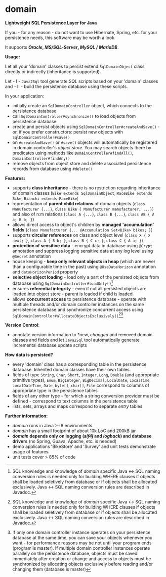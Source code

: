 # domain
**Lightweight SQL Persistence Layer for Java**

If you - for any reason - do not want to use Hibernate, Spring, etc. for your persistence needs, this software may be worth a look. 

It supports ***Oracle*, *MS/SQL-Server*, *MySQL* / *MariaDB***.

**Usage:**

Let all your 'domain' classes to persist extend `SqlDomainObject` class directly or indirectly (inheritance is supported).

Let - I - `Java2Sql` tool generate SQL scripts based on your 'domain' classes and - II - build the persistence database using these scripts.

In your application:
   - initially create an `SqlDomainController` object, which connects to the persistence database
   - call `SqlDomainController#synchronize()` to load objects from persistence database
   - create and persist objects using `SqlDomainController#createAndSave()` - or, if you prefer constructors: persist new objects with `SqlDomainController#save()`
   - on `#createAndSave()` or `#save()` objects will automatically be registered in domain controller's *object store*. You may search objects there by predicates using methods like `DomainController#findAll()`, `DomainController#findAny()`
   - remove objects from object store and delete associated persistence records from database using `#delete()`

**Features:**
- supports **class inheritance** - there is no restriction regarding inheritance of domain classes (`Bike extends SqlDomainObject`, `RaceBike extends Bike`, `Bianchi extends RaceBike`)
- representation of **parent child relations** of domain objects (`class Manufacturer {...}`, `class Bike { Manufacturer manufacturer; ...}`) and also of n:m relations (`class A {...}`, `class B {...}`, `class AB { A a; B b; }`)
- allows direct access to object's children by **managed 'accumulation' fields** (`class Manufacturer {... @Accumulation Set<Bike> bikes; }`)
- supports **circular references** on class and object level (`class X { X next; }`, `class A { B b; }`, `class B { C c; }`, `class C { A a; }`)
- **protection of sensitive data** - encrypt data in database using `@Crypt` annotation and suppress logging sensitive data at any log level using `@Secret` annotation
- house keeping - **keep only relevant objects in heap** (which are newer than a configurable time in the past) using `@UseDataHorizon` annotation and `dataHorizonPeriod` property  
- **selective object loading** - load only a part of the persisted objects from database using `SqlDomainController#loadOnly()`[^1]
- ensures **referential integrity** - even if not all persisted objects are loaded into object store - parent is loaded if child is loaded
- allows **concurrent access** to persistence database - operate with multiple threads and/or domain controller instances on the same persistence database and synchronize concurrent access using `SqlDomainController#allocateObjectsExclusively()`[^1][^2]

[^1]: SQL knowledge and knowledge of *domain* specific Java <-> SQL naming conversion rules is needed only for building WHERE clauses if objects shall be loaded seletively from database or if objects shall be allocated exclusively. Java <-> SQL naming conversion rules are described in Javadoc.
[^2]: If only one domain controller instance operates on your persistence database at the same time, you can save your objects whenever you want - for performance reasons may be not until your program ends (program is master). If multiple domain controller instances operate parallely on the persistence database, objects must be saved immediately after creation or change and access to objects must be synchronized by allocating objects exclusively before reading and/or changing them (database is master) 

**Version Control:** 
- annotate version information to \*new, *changed* and ~~removed~~ domain classes and fields and let `Java2Sql` tool automatically generate incremental database update scripts 

**How data is persisted?**
- every 'domain' class has a corresponding table in the persistence database. Inherited domain classes have their own tables.
- fields of type `String`, `Char`, `Short`, `Integer`, `Long`, `Double` (and appropriate primitive types), `Enum`, `BigInteger`, `BigDecimal`, `LocalDate`, `LocalTime`, `LocalDateTime`, `Date`, `byte[]`, `char[]`, `File` correspond to columns of appropriate type in the persistence tables
- fields of any other type - for which a string conversion provider must be defined - correspond to text columns in the persistence table
- lists, sets, arrays and maps correspond to separate *entry* tables

**Further information:**
- *domain* runs in Java >=8 environments
- *domain* has a small footprint of about 10k LoC and 200kB jar
- ***domain* depends only on logging (*slf4j* and *logback*) and database drivers** (no Spring, Guava, Apache, etc. is needed)
- demo applications 'BikeStore' and 'Survey' and unit tests demonstrate usage of features  
- unit tests cover > 85% of code
